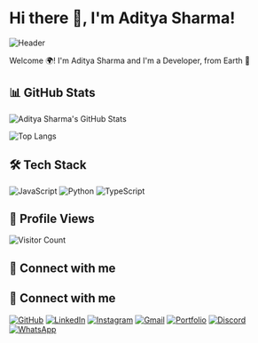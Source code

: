 # Hi there 👋, I'm Aditya Sharma!

![Header](#)

Welcome 🌍! I'm Aditya Sharma and I'm a Developer, from Earth 🚀

## 📊 GitHub Stats

![Aditya Sharma's GitHub Stats](https://github-readme-stats.vercel.app/api?username=aditya14sharma01&show_icons=true&theme=radical)

![Top Langs](https://github-readme-stats.vercel.app/api/top-langs/?username=aditya14sharma01&layout=compact&theme=radical)

## 🛠 Tech Stack

![JavaScript](https://img.shields.io/badge/-JavaScript-black?style=flat-square&logo=javascript)
![Python](https://img.shields.io/badge/-Python-black?style=flat-square&logo=python)
![TypeScript](https://img.shields.io/badge/-TypeScript-black?style=flat-square&logo=typescript)

## 👀 Profile Views

![Visitor Count](https://profile-counter.glitch.me/aditya14sharma01/count.svg)

## 🤝 Connect with me

## 🤝 Connect with me

[![GitHub](https://img.shields.io/badge/GitHub-333?style=for-the-badge&logo=github&logoColor=white)](https://github.com/Aditya14Sharma01)
[![LinkedIn](https://img.shields.io/badge/LinkedIn-0077B5?style=for-the-badge&logo=linkedin&logoColor=white)](https://www.linkedin.com/in/aditya1401sharma)
[![Instagram](https://img.shields.io/badge/Instagram-E4405F?style=for-the-badge&logo=instagram&logoColor=white)](your-instagram-link)
[![Gmail](https://img.shields.io/badge/Gmail-D14836?style=for-the-badge&logo=gmail&logoColor=white)](mailto:aditya1401sharma@gmail.com)
[![Portfolio](https://img.shields.io/badge/Portfolio-000000?style=for-the-badge&logo=firefox&logoColor=white)]()
[![Discord](https://img.shields.io/badge/Discord-7289DA?style=for-the-badge&logo=discord&logoColor=white)](https://discord.gg/R6dxmJRkEn)
[![WhatsApp](https://img.shields.io/badge/WhatsApp-25D366?style=for-the-badge&logo=whatsapp&logoColor=white)](https://wa.me/9267927627)
